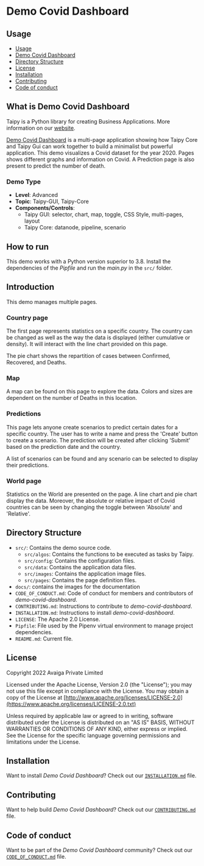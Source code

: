 # Demo Covid Dashboard

## Usage
- [Usage](#usage)
- [Demo Covid Dashboard](#what-is-demo-covid-dashboard)
- [Directory Structure](#directory-structure)
- [License](#license)
- [Installation](#installation)
- [Contributing](#contributing)
- [Code of conduct](#code-of-conduct)

## What is Demo Covid Dashboard

Taipy is a Python library for creating Business Applications. More information on our
[website](https://www.taipy.io).

[Demo Covid Dashboard](https://github.com/Avaiga/demo-covid-dashboard) is a multi-page application showing how Taipy Core and Taipy Gui can work together to build a minimalist but powerful application.
This demo visualizes a Covid dataset for the year 2020. Pages shows different graphs and information on Covid. A Prediction page is also present to predict the number of death.

### Demo Type
- **Level**: Advanced
- **Topic**: Taipy-GUI, Taipy-Core
- **Components/Controls**: 
  - Taipy GUI: selector, chart, map, toggle, CSS Style, multi-pages, layout
  - Taipy Core: datanode, pipeline, scenario

## How to run

This demo works with a Python version superior to 3.8. Install the dependencies of the *Pipfile* and run the *main.py* in the `src/` folder.

## Introduction

This demo manages multiple pages.

### Country page

The first page represents statistics on a specific country. The country can be changed as well as the way the data is displayed (either cumulative or density). It will interact with the line chart provided on this page.

The pie chart shows the repartition of cases between Confirmed, Recovered, and Deaths. 

### Map

A map can be found on this page to explore the data. Colors and sizes are dependent on the number of Deaths in this location.

### Predictions

This page lets anyone create scenarios to predict certain dates for a specific country. The user has to write a name and press the 'Create' button to create a scenario. The prediction will be created after clicking 'Submit' based on the prediction date and the country.

A list of scenarios can be found and any scenario can be selected to display their predictions.

### World page

Statistics on the World are presented on the page. A line chart and pie chart display the data. Moreover, the absolute or relative impact of Covid countries can be seen by changing the toggle between 'Absolute' and 'Relative'. 

## Directory Structure


- `src/`: Contains the demo source code.
  - `src/algos`: Contains the functions to be executed as tasks by Taipy.
  - `src/config`: Contains the configuration files.
  - `src/data`: Contains the application data files.
  - `src/images`: Contains the application image files.
  - `src/pages`: Contains the page definition files.
- `docs/`: contains the images for the documentation
- `CODE_OF_CONDUCT.md`: Code of conduct for members and contributors of _demo-covid-dashboard_.
- `CONTRIBUTING.md`: Instructions to contribute to _demo-covid-dashboard_.
- `INSTALLATION.md`: Instructions to install _demo-covid-dashboard_.
- `LICENSE`: The Apache 2.0 License.
- `Pipfile`: File used by the Pipenv virtual environment to manage project dependencies.
- `README.md`: Current file.

## License
Copyright 2022 Avaiga Private Limited

Licensed under the Apache License, Version 2.0 (the "License"); you may not use this file except in compliance with
the License. You may obtain a copy of the License at
[http://www.apache.org/licenses/LICENSE-2.0](https://www.apache.org/licenses/LICENSE-2.0.txt)

Unless required by applicable law or agreed to in writing, software distributed under the License is distributed on
an "AS IS" BASIS, WITHOUT WARRANTIES OR CONDITIONS OF ANY KIND, either express or implied. See the License for the
specific language governing permissions and limitations under the License.

## Installation

Want to install _Demo Covid Dashboard_? Check out our [`INSTALLATION.md`](INSTALLATION.md) file.

## Contributing

Want to help build _Demo Covid Dashboard_? Check out our [`CONTRIBUTING.md`](CONTRIBUTING.md) file.

## Code of conduct

Want to be part of the _Demo Covid Dashboard_ community? Check out our [`CODE_OF_CONDUCT.md`](CODE_OF_CONDUCT.md) file.
